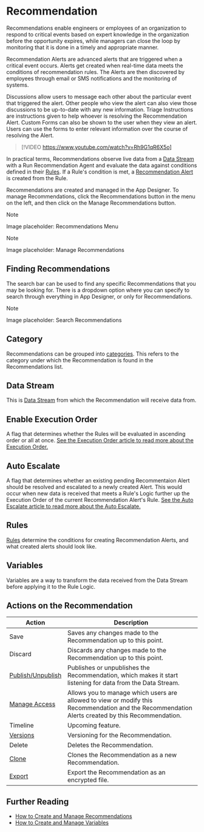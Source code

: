 # Recommendation

Recommendations enable engineers or employees of an organization to respond to critical events based on expert knowledge in the organization before the opportunity expires, while managers can close the loop by monitoring that it is done in a timely and appropriate manner.

Recommendation Alerts are advanced alerts that are triggered when a critical event occurs. Alerts get created when real-time data meets the conditions of recommendation rules. The Alerts are then discovered by employees through email or SMS notifications and the monitoring of systems.

Discussions allow users to message each other about the particular event that triggered the alert. Other people who view the alert can also view those discussions to be up-to-date with any new information. Triage Instructions are instructions given to help whoever is resolving the Recommendation Alert. Custom Forms can also be shown to the user when they view an alert. Users can use the forms to enter relevant information over the course of resolving the Alert.

> [!VIDEO https://www.youtube.com/watch?v=Rh9G1qR6X5o]

In practical terms, Recommendations observe live data from a [Data Stream](../data-stream/) with a Run Recommendation Agent and evaluate the data against conditions defined in their [Rules](rule.md). If a Rule's condition is met, a [Recommendation Alert](recommendation-alert.md) is created from the Rule.

Recommendations are created and managed in the App Designer. To manage Recommendations, click the Recommendations button in the menu on the left, and then click on the Manage Recommendations button.

> [!NOTE]
> Image placeholder: Recommendations Menu

> [!NOTE]
> Image placeholder: Manage Recommendations

## Finding Recommendations

The search bar can be used to find any specific Recommendations that you may be looking for. There is a dropdown option where you can specify to search through everything in App Designer, or only for Recommendations.

> [!NOTE]
> Image placeholder: Search Recommendations

## Category

Recommendations can be grouped into [categories](../../how-tos/recommendations/manage-categories.md). This refers to the category under which the Recommendation is found in the Recommendations list.

## Data Stream

This is [Data Stream](../data-stream/) from which the Recommendation will receive data from.

## Enable Execution Order

A flag that determines whether the Rules will be evaluated in ascending order or all at once. [See the Execution Order article to read more about the Execution Order.](execution-order.md)

## Auto Escalate

A flag that determines whether an existing pending Recommentaion Alert should be resolved and escalated to a newly created Alert. This would occur when new data is received that meets a Rule's Logic further up the Execution Order of the current Recommendation Alert's Rule. [See the Auto Escalate article to read more about the Auto Escalate.](auto-escalate.md)

## Rules

[Rules](rule.md) determine the conditions for creating Recommendation Alerts, and what created alerts should look like.

## Variables

Variables are a way to transform the data received from the Data Stream before applying it to the Rule Logic.

## Actions on the Recommendation

| **Action**                                         | **Description**                                                                                                                                  |
| -------------------------------------------------- | ------------------------------------------------------------------------------------------------------------------------------------------------ |
| Save                                               | Saves any changes made to the Recommendation up to this point.                                                                                   |
| Discard                                            | Discards any changes made to the Recommendation up to this point.                                                                                |
| [Publish/Unpublish](../../how-tos/publish/)        | Publishes or unpublishes the Recommendation, which makes it start listening for data from the Data Stream.                                       |
| [Manage Access](../manage-access.md)               | Allows you to manage which users are allowed to view or modify this Recommendation and the Recommendation Alerts created by this Recommendation. |
| Timeline                                           | Upcoming feature.                                                                                                                                |
| [Versions](../version.md)                          | Versioning for the Recommendation.                                                                                                               |
| Delete                                             | Deletes the Recommendation.                                                                                                                      |
| [Clone](../../how-tos/import-export-and-clone.md)  | Clones the Recommendation as a new Recommendation.                                                                                               |
| [Export](../../how-tos/import-export-and-clone.md) | Export the Recommendation as an encrypted file.                                                                                                  |

## Further Reading

* [How to Create and Manage Recommendations](../../how-tos/recommendations/manage-recommendations.md)
* [How to Create and Manage Variables](../../how-tos/recommendations/manage-variables.md)

